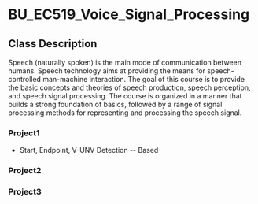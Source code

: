 # BU_EC519_Voice_Signal_Processing
## Class Description
Speech (naturally spoken) is the main mode of communication between humans. Speech technology aims at providing the means for speech-controlled man-machine interaction. The goal of this course is to provide the basic concepts and theories of speech production, speech perception, and speech signal processing. The course is organized in a manner that builds a strong foundation of basics, followed by a range of signal processing methods for representing and processing the speech signal.

### Project1
- Start, Endpoint, V-UNV Detection 
-- Based
### Project2

### Project3
